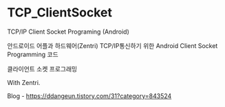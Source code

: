 # TCP_ClientSocket
TCP/IP Client Socket Programing (Android)

안드로이드 어플과 하드웨어(Zentri) TCP/IP통신하기 위한 Android Client Socket Programming 코드

클라이언트 소켓 프로그래밍

With Zentri.

Blog - https://ddangeun.tistory.com/31?category=843524
